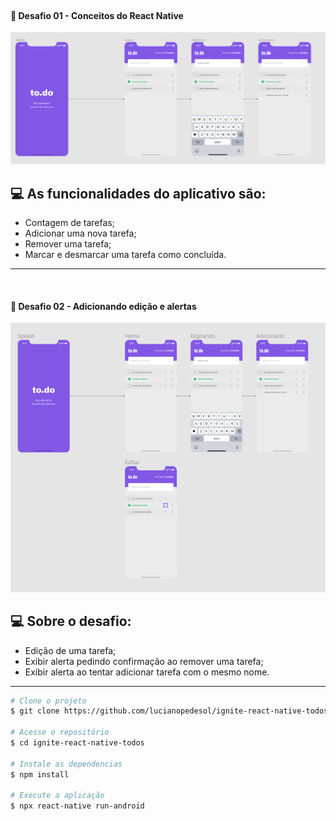 

<br>
<div align="center">
 
  <h4 align="left">
    🚀  Desafio 01 - Conceitos do React Native
  </h4> 
  
   
<img src="./src/assets/images/Screenshot_3.png">
</div>

##  💻 As funcionalidades do aplicativo são:

- Contagem de tarefas;
- Adicionar uma nova tarefa;
- Remover uma tarefa;
- Marcar e desmarcar uma tarefa como concluída.


---

<br>
<div align="center">
 
  <h4 align="left">
    🚀  Desafio 02 - Adicionando edição e alertas
  </h4> 
   
  <img src="./src/assets/images/Screenshot_4.png">
</div>


##  💻 Sobre o desafio:

- Edição de uma tarefa;
- Exibir alerta pedindo confirmação ao remover uma tarefa;
- Exibir alerta ao tentar adicionar tarefa com o mesmo nome.

---
  

```bash
# Clone o projeto
$ git clone https://github.com/lucianopedesol/ignite-react-native-todos.git

# Acesse o repositório
$ cd ignite-react-native-todos

# Instale as dependencias
$ npm install  

# Execute a aplicação
$ npx react-native run-android
 
```